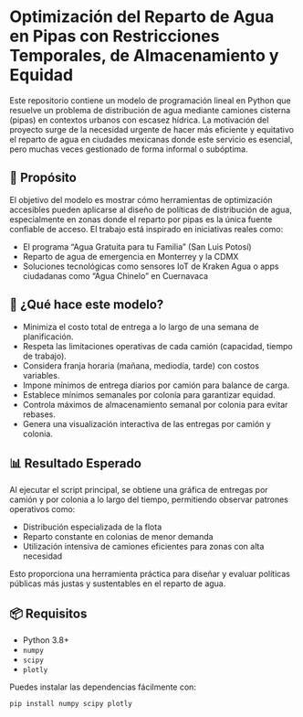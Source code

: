 # Optimización del Reparto de Agua en Pipas con Restricciones Temporales, de Almacenamiento y Equidad

Este repositorio contiene un modelo de programación lineal en Python que resuelve un problema de distribución de agua mediante camiones cisterna (pipas) en contextos urbanos con escasez hídrica. La motivación del proyecto surge de la necesidad urgente de hacer más eficiente y equitativo el reparto de agua en ciudades mexicanas donde este servicio es esencial, pero muchas veces gestionado de forma informal o subóptima.

## 🎯 Propósito

El objetivo del modelo es mostrar cómo herramientas de optimización accesibles pueden aplicarse al diseño de políticas de distribución de agua, especialmente en zonas donde el reparto por pipas es la única fuente confiable de acceso. El trabajo está inspirado en iniciativas reales como:

- El programa “Agua Gratuita para tu Familia” (San Luis Potosí)
- Reparto de agua de emergencia en Monterrey y la CDMX
- Soluciones tecnológicas como sensores IoT de Kraken Agua o apps ciudadanas como “Agua Chinelo” en Cuernavaca

## 🧠 ¿Qué hace este modelo?

- Minimiza el costo total de entrega a lo largo de una semana de planificación.
- Respeta las limitaciones operativas de cada camión (capacidad, tiempo de trabajo).
- Considera franja horaria (mañana, mediodía, tarde) con costos variables.
- Impone mínimos de entrega diarios por camión para balance de carga.
- Establece mínimos semanales por colonia para garantizar equidad.
- Controla máximos de almacenamiento semanal por colonia para evitar rebases.
- Genera una visualización interactiva de las entregas por camión y colonia.

## 📊 Resultado Esperado

Al ejecutar el script principal, se obtiene una gráfica de entregas por camión y por colonia a lo largo del tiempo, permitiendo observar patrones operativos como:

- Distribución especializada de la flota
- Reparto constante en colonias de menor demanda
- Utilización intensiva de camiones eficientes para zonas con alta necesidad

Esto proporciona una herramienta práctica para diseñar y evaluar políticas públicas más justas y sustentables en el reparto de agua.

## 📦 Requisitos

- Python 3.8+
- `numpy`
- `scipy`
- `plotly`

Puedes instalar las dependencias fácilmente con:

```bash
pip install numpy scipy plotly
